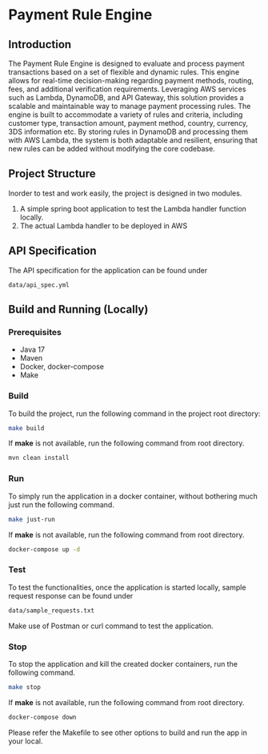 # Payment Rule Engine

## Introduction

The Payment Rule Engine is designed to evaluate and process payment transactions based on a set of flexible and dynamic rules. This engine allows for real-time decision-making regarding payment methods, routing, fees, and additional verification requirements. Leveraging AWS services such as Lambda, DynamoDB, and API Gateway, this solution provides a scalable and maintainable way to manage payment processing rules. The engine is built to accommodate a variety of rules and criteria, including customer type, transaction amount, payment method, country, currency, 3DS information etc. By storing rules in DynamoDB and processing them with AWS Lambda, the system is both adaptable and resilient, ensuring that new rules can be added without modifying the core codebase.

## Project Structure
Inorder to test and work easily, the project is designed in two modules. 
1. A simple spring boot application to test the Lambda handler function locally.
2. The actual Lambda handler to be deployed in AWS

## API Specification
The API specification for the application can be found under 
```
data/api_spec.yml
```
## Build and Running (Locally)

### Prerequisites

- Java 17
- Maven
- Docker, docker-compose
- Make

### Build

To build the project, run the following command in the project root directory:

```sh
make build
```
If **make** is not available, run the following command from root directory.
```sh
mvn clean install
```
### Run
To simply run the application in a docker container, without bothering much just run the following command.

```sh
make just-run
```
If **make** is not available, run the following command from root directory.
```sh
docker-compose up -d
```
### Test
To test the functionalities, once the application is started locally, sample request response can be found under
```sh
data/sample_requests.txt
```
Make use of Postman or curl command to test the application.
### Stop
To stop the application and kill the created docker containers, run the following command.
```sh
make stop
```
If **make** is not available, run the following command from root directory.
```sh
docker-compose down
```

Please refer the Makefile to see other options to build and run the app in your local.
